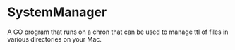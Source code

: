 # SystemManager
A GO program that runs on a chron that can be used to manage ttl of files in various directories on your Mac.
